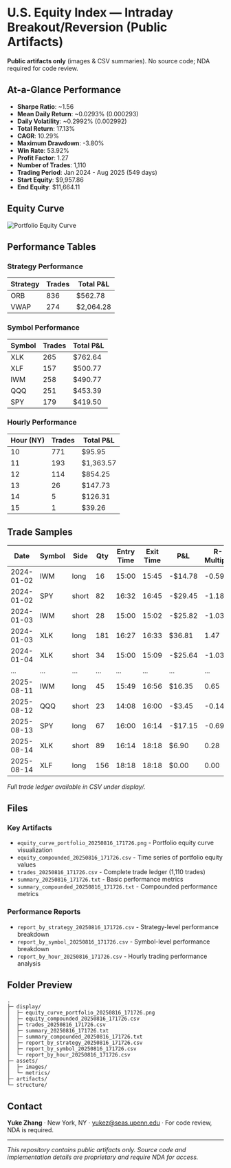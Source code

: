 # U.S. Equity Index — Intraday Breakout/Reversion (Public Artifacts)

**Public artifacts only** (images & CSV summaries). No source code; NDA required for code review.

## At-a-Glance Performance

- **Sharpe Ratio**: ~1.56
- **Mean Daily Return**: ~0.0293% (0.000293)
- **Daily Volatility**: ~0.2992% (0.002992)
- **Total Return**: 17.13%
- **CAGR**: 10.29%
- **Maximum Drawdown**: -3.80%
- **Win Rate**: 53.92%
- **Profit Factor**: 1.27
- **Number of Trades**: 1,110
- **Trading Period**: Jan 2024 - Aug 2025 (549 days)
- **Start Equity**: $9,957.86
- **End Equity**: $11,664.11

## Equity Curve

![Portfolio Equity Curve](display/equity_curve_portfolio_20250816_171726.png)

## Performance Tables

### Strategy Performance
| Strategy | Trades | Total P&L |
|----------|--------|-----------|
| ORB      | 836    | $562.78   |
| VWAP     | 274    | $2,064.28 |

### Symbol Performance
| Symbol | Trades | Total P&L |
|--------|--------|-----------|
| XLK     | 265    | $762.64   |
| XLF     | 157    | $500.77   |
| IWM     | 258    | $490.77   |
| QQQ     | 251    | $453.39   |
| SPY     | 179    | $419.50   |

### Hourly Performance
| Hour (NY) | Trades | Total P&L |
|-----------|--------|-----------|
| 10        | 771    | $95.95    |
| 11        | 193    | $1,363.57 |
| 12        | 114    | $854.25   |
| 13        | 26     | $147.73   |
| 14        | 5      | $126.31   |
| 15        | 1      | $39.26    |

## Trade Samples

| Date | Symbol | Side | Qty | Entry Time | Exit Time | P&L | R-Multiple |
|------|--------|------|-----|------------|-----------|-----|------------|
| 2024-01-02 | IWM | long | 16 | 15:00 | 15:45 | -$14.78 | -0.59 |
| 2024-01-02 | SPY | short | 82 | 16:32 | 16:45 | -$29.45 | -1.18 |
| 2024-01-03 | IWM | short | 28 | 15:00 | 15:02 | -$25.82 | -1.03 |
| 2024-01-03 | XLK | long | 181 | 16:27 | 16:33 | $36.81 | 1.47 |
| 2024-01-04 | XLK | short | 34 | 15:00 | 15:09 | -$25.64 | -1.03 |
| ... | ... | ... | ... | ... | ... | ... | ... |
| 2025-08-11 | IWM | long | 45 | 15:49 | 16:56 | $16.35 | 0.65 |
| 2025-08-12 | QQQ | short | 23 | 14:08 | 16:00 | -$3.45 | -0.14 |
| 2025-08-13 | SPY | long | 67 | 16:00 | 16:14 | -$17.15 | -0.69 |
| 2025-08-14 | XLK | short | 89 | 16:14 | 18:18 | $6.90 | 0.28 |
| 2025-08-14 | XLF | long | 156 | 18:18 | 18:18 | $0.00 | 0.00 |

*Full trade ledger available in CSV under display/.*

## Files

### Key Artifacts
- `equity_curve_portfolio_20250816_171726.png` - Portfolio equity curve visualization
- `equity_compounded_20250816_171726.csv` - Time series of portfolio equity values
- `trades_20250816_171726.csv` - Complete trade ledger (1,110 trades)
- `summary_20250816_171726.txt` - Basic performance metrics
- `summary_compounded_20250816_171726.txt` - Compounded performance metrics

### Performance Reports
- `report_by_strategy_20250816_171726.csv` - Strategy-level performance breakdown
- `report_by_symbol_20250816_171726.csv` - Symbol-level performance breakdown
- `report_by_hour_20250816_171726.csv` - Hourly trading performance analysis

## Folder Preview

```
.
├─ display/
│  ├─ equity_curve_portfolio_20250816_171726.png
│  ├─ equity_compounded_20250816_171726.csv
│  ├─ trades_20250816_171726.csv
│  ├─ summary_20250816_171726.txt
│  ├─ summary_compounded_20250816_171726.txt
│  ├─ report_by_strategy_20250816_171726.csv
│  ├─ report_by_symbol_20250816_171726.csv
│  └─ report_by_hour_20250816_171726.csv
├─ assets/
│  ├─ images/
│  └─ metrics/
├─ artifacts/
└─ structure/
```

## Contact

**Yuke Zhang** · New York, NY · yukez@seas.upenn.edu · For code review, NDA is required.

---

*This repository contains public artifacts only. Source code and implementation details are proprietary and require NDA for access.*
